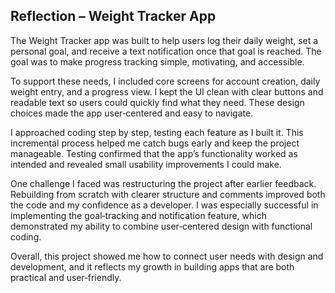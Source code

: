 ## Reflection – Weight Tracker App

The Weight Tracker app was built to help users log their daily weight, set a personal goal, and receive a text notification once that goal is reached. The goal was to make progress tracking simple, motivating, and accessible.  

To support these needs, I included core screens for account creation, daily weight entry, and a progress view. I kept the UI clean with clear buttons and readable text so users could quickly find what they need. These design choices made the app user‑centered and easy to navigate.  

I approached coding step by step, testing each feature as I built it. This incremental process helped me catch bugs early and keep the project manageable. Testing confirmed that the app’s functionality worked as intended and revealed small usability improvements I could make.  

One challenge I faced was restructuring the project after earlier feedback. Rebuilding from scratch with clearer structure and comments improved both the code and my confidence as a developer. I was especially successful in implementing the goal‑tracking and notification feature, which demonstrated my ability to combine user‑centered design with functional coding.  

Overall, this project showed me how to connect user needs with design and development, and it reflects my growth in building apps that are both practical and user‑friendly.
